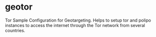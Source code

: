 geotor
======

Tor Sample Configuration for Geotargeting. Helps to setup tor and polipo instances to access the internet through the Tor network from several countries.
